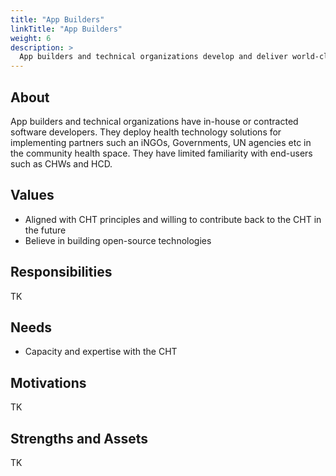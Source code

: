 ```yaml
---
title: "App Builders"
linkTitle: "App Builders"
weight: 6
description: >
  App builders and technical organizations develop and deliver world-class software contextualized to meet their clients’ needs and deliver value to their stakeholders. 
---
```


## About

App builders and technical organizations have in-house or contracted software developers. They deploy health technology solutions for implementing partners such an iNGOs, Governments, UN agencies etc in the community health space. They have limited familiarity with end-users such as CHWs and HCD.


## Values

- Aligned with CHT principles and willing to contribute back to the CHT in the future
- Believe in building open-source technologies


## Responsibilities

TK

## Needs

- Capacity and expertise with the CHT

## Motivations

TK

## Strengths and Assets

TK
